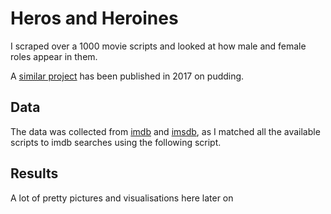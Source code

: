 # Heros and Heroines

I scraped over a 1000 movie scripts and looked at how male and female roles appear in them.

A [similar project](https://pudding.cool/2017/08/screen-direction/) has been published in 2017 on pudding.

## Data

The data was collected from [imdb](www.imdb.com) and [imsdb](www.imsdb.com), as I matched all the available scripts to imdb searches using the following script.

## Results

A lot of pretty pictures and visualisations here later on
